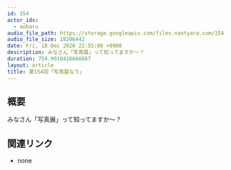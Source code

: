 ```yaml
---
id: 154
actor_ids:
  - aoharu
audio_file_path: https://storage.googleapis.com/files.nantyara.com/154.mp3
audio_file_size: 18206442
date: Fri, 18 Dec 2020 22:55:00 +0900
description: みなさん「写真展」って知ってますか〜？
duration: 754.9910416666667
layout: article
title: 第154回「写真展なう」
---
```

## 概要

みなさん「写真展」って知ってますか〜？

## 関連リンク

* none
